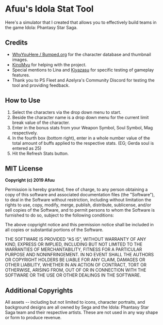 # Afuu's Idola Stat Tool

Here's a simulator that I created that allows you to effectively build teams in the game Idola: Phantasy Star Saga.

## Credits

 - [WhyYouHere / Bumped.org](https://bumped.org/idola/idola-character-database/) for the character database and thumbnail images.
 - [KinoMyu](https://github.com/KinoMyu) for helping with the project.
 - Special mentions to Lina and [Kiyazasu](https://github.com/Kiyazasu) for specific testing of gameplay features.
 - Thank you to PS Fleet and Azelyra's Community Discord for testing the tool and providing feedback.

## How to Use
  1. Select the characters via the drop down menu to start.
  2. Beside the character name is a drop down menu for the current limit break value of the character.
  3. Enter in the bonus stats from your Weapon Symbol, Soul Symbol, Mag respectively.
  4. In the fourth box (bottom right), enter in a whole number value of the total amount of buffs applied to the respective stats.
     (EG; Gerda soul is entered as 25)
  5. Hit the Refresh Stats button.

## MIT License

**Copyright (c) 2019 Afuu**

Permission is hereby granted, free of charge, to any person obtaining a copy
of this software and associated documentation files (the "Software"), to deal
in the Software without restriction, including without limitation the rights
to use, copy, modify, merge, publish, distribute, sublicense, and/or sell
copies of the Software, and to permit persons to whom the Software is
furnished to do so, subject to the following conditions:

The above copyright notice and this permission notice shall be included in all
copies or substantial portions of the Software.

THE SOFTWARE IS PROVIDED "AS IS", WITHOUT WARRANTY OF ANY KIND, EXPRESS OR
IMPLIED, INCLUDING BUT NOT LIMITED TO THE WARRANTIES OF MERCHANTABILITY,
FITNESS FOR A PARTICULAR PURPOSE AND NONINFRINGEMENT. IN NO EVENT SHALL THE
AUTHORS OR COPYRIGHT HOLDERS BE LIABLE FOR ANY CLAIM, DAMAGES OR OTHER
LIABILITY, WHETHER IN AN ACTION OF CONTRACT, TORT OR OTHERWISE, ARISING FROM,
OUT OF OR IN CONNECTION WITH THE SOFTWARE OR THE USE OR OTHER DEALINGS IN THE
SOFTWARE.

## Additional Copyrights

All assets -- including but not limited to icons, character portraits, and background designs are all owned by Sega and the Idola: Phantasy Star Saga team and their respective artists. These are not used in any way shape or form to produce revenue.

